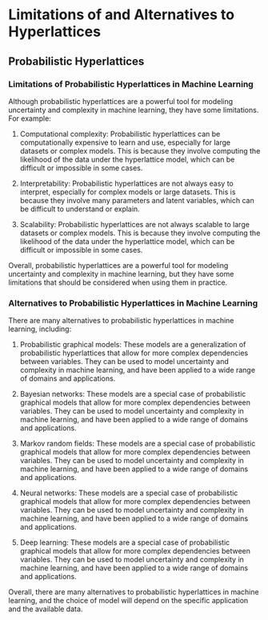 # Limitations of and Alternatives to Hyperlattices

## Probabilistic Hyperlattices

### Limitations of Probabilistic Hyperlattices in Machine Learning

Although probabilistic hyperlattices are a powerful tool for modeling uncertainty and complexity in machine learning, they have some limitations. For example:

1. Computational complexity: Probabilistic hyperlattices can be computationally expensive to learn and use, especially for large datasets or complex models. This is because they involve computing the likelihood of the data under the hyperlattice model, which can be difficult or impossible in some cases.

2. Interpretability: Probabilistic hyperlattices are not always easy to interpret, especially for complex models or large datasets. This is because they involve many parameters and latent variables, which can be difficult to understand or explain.

3. Scalability: Probabilistic hyperlattices are not always scalable to large datasets or complex models. This is because they involve computing the likelihood of the data under the hyperlattice model, which can be difficult or impossible in some cases.

Overall, probabilistic hyperlattices are a powerful tool for modeling uncertainty and complexity in machine learning, but they have some limitations that should be considered when using them in practice.

### Alternatives to Probabilistic Hyperlattices in Machine Learning

There are many alternatives to probabilistic hyperlattices in machine learning, including:

1. Probabilistic graphical models: These models are a generalization of probabilistic hyperlattices that allow for more complex dependencies between variables. They can be used to model uncertainty and complexity in machine learning, and have been applied to a wide range of domains and applications.

2. Bayesian networks: These models are a special case of probabilistic graphical models that allow for more complex dependencies between variables. They can be used to model uncertainty and complexity in machine learning, and have been applied to a wide range of domains and applications.

3. Markov random fields: These models are a special case of probabilistic graphical models that allow for more complex dependencies between variables. They can be used to model uncertainty and complexity in machine learning, and have been applied to a wide range of domains and applications.

4. Neural networks: These models are a special case of probabilistic graphical models that allow for more complex dependencies between variables. They can be used to model uncertainty and complexity in machine learning, and have been applied to a wide range of domains and applications.

5. Deep learning: These models are a special case of probabilistic graphical models that allow for more complex dependencies between variables. They can be used to model uncertainty and complexity in machine learning, and have been applied to a wide range of domains and applications.

Overall, there are many alternatives to probabilistic hyperlattices in machine learning, and the choice of model will depend on the specific application and the available data.